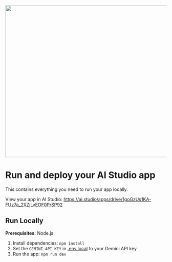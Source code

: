 <div align="center">
<img width="1200" height="475" alt="GHBanner" src="https://github.com/user-attachments/assets/0aa67016-6eaf-458a-adb2-6e31a0763ed6" />
</div>

# Run and deploy your AI Studio app

This contains everything you need to run your app locally.

View your app in AI Studio: https://ai.studio/apps/drive/1goGzUs1KA-FUz7a_2XZjLvEOF0PrSP92

## Run Locally

**Prerequisites:**  Node.js


1. Install dependencies:
   `npm install`
2. Set the `GEMINI_API_KEY` in [.env.local](http://localhost:5173/) to your Gemini API key
3. Run the app:
   `npm run dev`
